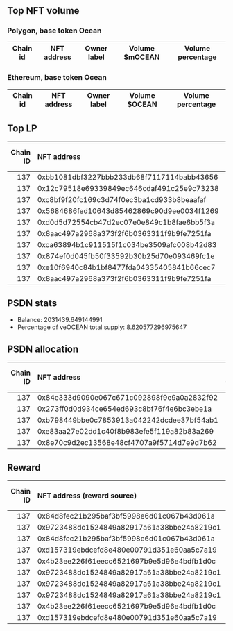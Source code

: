# 
## Top NFT volume
### Polygon, base token Ocean
| Chain id   | NFT address   | Owner label   | Volume $mOCEAN   | Volume percentage   |
|------------|---------------|---------------|------------------|---------------------|

### Ethereum, base token Ocean
| Chain id   | NFT address   | Owner label   | Volume $OCEAN   | Volume percentage   |
|------------|---------------|---------------|-----------------|---------------------|

## Top LP
|   Chain ID | NFT address                                | LP address   |   Allocation (veOCEAN) |   Percent of its balance | LP label   |
|-----------:|:-------------------------------------------|:-------------|-----------------------:|-------------------------:|:-----------|
|        137 | 0xbb1081dbf3227bbb233db68f7117114babb43656 | 0xa7d40704   |            4.78973e+06 |                        1 | unknown    |
|        137 | 0x12c79518e69339849ec646cdaf491c25e9c73238 | 0xac517ed8   |            2.45097e+06 |                        1 | whale3     |
|        137 | 0xc8bf9f20fc169c3d74f0ec3ba1cd933b8beaafaf | 0xc1b8665b   |            2.44521e+06 |                        1 | whale2     |
|        137 | 0x5684686fed10643d85462869c90d9ee0034f1269 | 0x2e434c18   |            1.47426e+06 |                        1 | whale1     |
|        137 | 0xd0d5d72554cb47d2ec07e0e849c1b8fae6bb5f3a | 0xfd7b8986   |       491422           |                        1 | unknown    |
|        137 | 0x8aac497a2968a373f2f6b0363311f9b9fe7251fa | 0x3e0ac30d   |       491422           |                        1 | unknown    |
|        137 | 0xca63894b1c911515f1c034be3509afc008b42d83 | 0xf92d2ff6   |       491422           |                        1 | unknown    |
|        137 | 0x874ef0d045fb50f33592b30b25d70e093469fc1e | 0xf264cd68   |       491422           |                        1 | unknown    |
|        137 | 0xe10f6940c84b1bf8477fda04335405841b66cec7 | 0x15558eb2   |       491422           |                        1 | unknown    |
|        137 | 0x8aac497a2968a373f2f6b0363311f9b9fe7251fa | 0x26e4674c   |       481593           |                        1 | unknown    |

## PSDN stats
- Balance: 2031439.649144991
- Percentage of veOCEAN total supply: 8.620577296975647
## PSDN allocation
|   Chain ID | NFT address                                |   Allocation (veOCEAN) |   Percent of its balance |
|-----------:|:-------------------------------------------|-----------------------:|-------------------------:|
|        137 | 0x84e333d9090e067c671c092898f9e9a0a2832f92 |                50176.6 |                   0.0247 |
|        137 | 0x273ff0d0d934ce654ed693c8bf76f4e6bc3ebe1a |                45301.1 |                   0.0223 |
|        137 | 0xb798449bbe0c7853913a042242dcdee37bf54ab1 |                45301.1 |                   0.0223 |
|        137 | 0xe83aa27e02dd1c40f8b983efe5f119a82b83a269 |                45301.1 |                   0.0223 |
|        137 | 0x8e70c9d2ec13568e48cf4707a9f5714d7e9d7b62 |                45301.1 |                   0.0223 |

## Reward
|   Chain ID | NFT address (reward source)                | LP address   |   Reward amount (OCEAN) | LP label   |
|-----------:|:-------------------------------------------|:-------------|------------------------:|:-----------|
|        137 | 0x84d8fec21b295baf3bf5998e6d01c067b43d061a | 0x214844a0   |             0.00945669  | nan        |
|        137 | 0x9723488dc1524849a82917a61a38bbe24a8219c1 | 0x8978be1b   |             0.0066189   | wallet_5   |
|        137 | 0x84d8fec21b295baf3bf5998e6d01c067b43d061a | 0x434c1bce   |             0.00288964  | nan        |
|        137 | 0xd157319ebdcefd8e480e00791d351e60aa5c7a19 | 0xc76357b8   |             0.00192579  | nan        |
|        137 | 0x4b23ee226f61eecc6521697b9e5d96e4bdfb1d0c | 0x8978be1b   |             0.00192428  | wallet_5   |
|        137 | 0x9723488dc1524849a82917a61a38bbe24a8219c1 | 0x5f148fa6   |             0.00169224  | nan        |
|        137 | 0x9723488dc1524849a82917a61a38bbe24a8219c1 | 0x663052ad   |             0.00146925  | wallet_3   |
|        137 | 0x9723488dc1524849a82917a61a38bbe24a8219c1 | 0xfefe7420   |             0.000687616 | nan        |
|        137 | 0x4b23ee226f61eecc6521697b9e5d96e4bdfb1d0c | 0x663052ad   |             0.000427149 | wallet_3   |
|        137 | 0xd157319ebdcefd8e480e00791d351e60aa5c7a19 | 0x20af0e02   |             0.000295901 | nan        |
